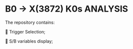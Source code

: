 # B0 -> X(3872) K0s ANALYSIS

The repository contains:

📌 Trigger Selection; 

📌 S/B variables display;
